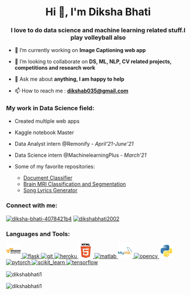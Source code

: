 <h1 align="center">Hi 👋, I'm Diksha Bhati</h1>
<h3 align="center">I love to do data science and machine learning related stuff.I play volleyball also</h3>

- 🔭 I’m currently working on **Image Captioning web app**

- 👯 I’m looking to collaborate on **DS, ML, NLP, CV related projects, competitions and research work**

- 💬 Ask me about **anything, I am happy to help**

- 📫 How to reach me : **dikshab035@gmail.com**


<h3 align="left">My work in Data Science field:</h3>

- Created multiple web apps

- Kaggle notebook Master 

- Data Analyst intern @Remonify - *April'21-June'21*

- Data Science intern @MachinelearningPlus - *March'21*

- Some of my favorite repositories: 
   * [Document Classifier](https://github.com/dikshabhati1/Document-Classifier) 
   * [Brain MRI Classification and Segmentation](https://github.com/dikshabhati1/Brain-MRI-Segmentation) 
   * [Song Lyrics Generator](https://github.com/dikshabhati1/song-lyrics-generator)



<h3 align="left">Connect with me:</h3>
<p align="left">
<a href="https://linkedin.com/in/diksha-bhati-4078421b4" target="blank"><img align="center" src="https://raw.githubusercontent.com/rahuldkjain/github-profile-readme-generator/master/src/images/icons/Social/linked-in-alt.svg" alt="diksha-bhati-4078421b4" height="30" width="40" /></a>
<a href="https://kaggle.com/dikshabhati2002" target="blank"><img align="center" src="https://raw.githubusercontent.com/rahuldkjain/github-profile-readme-generator/master/src/images/icons/Social/kaggle.svg" alt="dikshabhati2002" height="30" width="40" /></a>
</p>

<h3 align="left">Languages and Tools:</h3>
<p align="left"> <a href="https://aws.amazon.com" target="_blank"> <img src="https://raw.githubusercontent.com/devicons/devicon/master/icons/amazonwebservices/amazonwebservices-original-wordmark.svg" alt="aws" width="40" height="40"/> </a> <a href="https://flask.palletsprojects.com/" target="_blank"> <img src="https://www.vectorlogo.zone/logos/pocoo_flask/pocoo_flask-icon.svg" alt="flask" width="40" height="40"/> </a> <a href="https://git-scm.com/" target="_blank"> <img src="https://www.vectorlogo.zone/logos/git-scm/git-scm-icon.svg" alt="git" width="40" height="40"/> </a> <a href="https://heroku.com" target="_blank"> <img src="https://www.vectorlogo.zone/logos/heroku/heroku-icon.svg" alt="heroku" width="40" height="40"/> </a> <a href="https://www.w3.org/html/" target="_blank"> <img src="https://raw.githubusercontent.com/devicons/devicon/master/icons/html5/html5-original-wordmark.svg" alt="html5" width="40" height="40"/> </a> <a href="https://www.mathworks.com/" target="_blank"> <img src="https://upload.wikimedia.org/wikipedia/commons/2/21/Matlab_Logo.png" alt="matlab" width="40" height="40"/> </a> <a href="https://www.mysql.com/" target="_blank"> <img src="https://raw.githubusercontent.com/devicons/devicon/master/icons/mysql/mysql-original-wordmark.svg" alt="mysql" width="40" height="40"/> </a> <a href="https://opencv.org/" target="_blank"> <img src="https://www.vectorlogo.zone/logos/opencv/opencv-icon.svg" alt="opencv" width="40" height="40"/> </a> <a href="https://www.python.org" target="_blank"> <img src="https://raw.githubusercontent.com/devicons/devicon/master/icons/python/python-original.svg" alt="python" width="40" height="40"/> </a> <a href="https://pytorch.org/" target="_blank"> <img src="https://www.vectorlogo.zone/logos/pytorch/pytorch-icon.svg" alt="pytorch" width="40" height="40"/> </a> <a href="https://scikit-learn.org/" target="_blank"> <img src="https://upload.wikimedia.org/wikipedia/commons/0/05/Scikit_learn_logo_small.svg" alt="scikit_learn" width="40" height="40"/> </a> <a href="https://www.tensorflow.org" target="_blank"> <img src="https://www.vectorlogo.zone/logos/tensorflow/tensorflow-icon.svg" alt="tensorflow" width="40" height="40"/> </a> </p>

<p><img align="center" src="https://github-readme-stats.vercel.app/api/top-langs?username=dikshabhati1&show_icons=true&locale=en&layout=compact" alt="dikshabhati1" /></p>

<p><img align="center" src="https://github-readme-streak-stats.herokuapp.com/?user=dikshabhati1&" alt="dikshabhati1" /></p>
